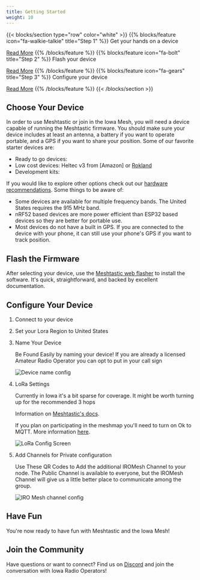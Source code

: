 ```yaml
---
title: Getting Started
weight: 10
---
```


{{< blocks/section type="row" color="white" >}}
{{% blocks/feature icon="fa-walkie-talkie" title="Step 1" %}}
Get your hands on a device

[Read More](#choose-your-device)
{{% /blocks/feature %}}
{{% blocks/feature icon="fa-bolt" title="Step 2" %}}
Flash your device

[Read More](#flash-the-firmware)
{{% /blocks/feature %}}
{{% blocks/feature icon="fa-gears" title="Step 3" %}}
Configure your device

[Read More](#configure-your-device)
{{% /blocks/feature %}}
{{< /blocks/section >}}

## Choose Your Device

In order to use Meshtastic or join in the Iowa Mesh, you will need a device capable of running the Meshtastic firmware.
You should make sure your device includes at least an antenna, a battery if you want to operate portable, and a GPS if you want to share your position.
Some of our favorite starter devices are:

- Ready to go devices:
- Low cost devices: Heltec v3 from [Amazon] or [Rokland](https://store.rokland.com/pages/meshtastic-hardware-rak-lilygo)
- Development kits:

If you would like to explore other options check out our [hardware recommendations](/docs/hardware/radios). Some things to be aware of:

- Some devices are available for multiple frequency bands. The United States requires the 915 MHz band.
- nRF52 based devices are more power efficient than ESP32 based devices so they are better for portable use.
- Most devices do not have a built in GPS. If you are connected to the device with your phone, it can still use your phone's GPS if you want to track position.

## Flash the Firmware

After selecting your device, use the [Meshtastic web flasher](https://flasher.meshtastic.org/) to install the software.
It's quick, straightforward, and backed by excellent documentation.

## Configure Your Device

1. Connect to your device

1. Set your Lora Region to United States

1. Name Your Device

   Be Found Easily by naming your device! If you are already a licensed Amateur Radio Operator you can opt to put in your call sign

   ![Device name config](device-name.jpg)

1. LoRa Settings

   Currently in Iowa it's a bit sparse for coverage.
   It might be worth turning up for the recommended 3 hops

   Information on [Meshtastic's docs](https://meshtastic.org/docs/configuration/radio/lora/#max-hops).

   If you plan on participating in the meshmap you'll need to turn on Ok to MQTT.
   More information [here](https://meshtastic.org/docs/configuration/radio/lora/#ignore-mqtt).

   ![LoRa Config Screen](lora-wan-config.jpg)

1. Add Channels for Private configuration

   Use These QR Codes to Add the additional IROMesh Channel to your node.
   The Public Channel is available to everyone, but the IROMesh Channel will give us a little better place to communicate among the group.

   ![IRO Mesh channel config](iro-add.jpg)

## Have Fun

You're now ready to have fun with Meshtastic and the Iowa Mesh!

## Join the Community

Have questions or want to connect? Find us on [Discord](https://discord.gg/jHBywwPJD8) and join the conversation with Iowa Radio Operators!
